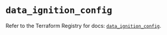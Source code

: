 # `data_ignition_config`

Refer to the Terraform Registry for docs: [`data_ignition_config`](https://registry.terraform.io/providers/andrewchubatiuk/ignition/0.0.1/docs/data-sources/config).
